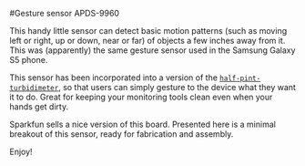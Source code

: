 #Gesture sensor APDS-9960

This handy little sensor can detect basic motion patterns (such as moving left or right, up or down, near or far) of objects a few inches away from it. This was (apparently) the same gesture sensor used in the Samsung Galaxy S5 phone.  

This sensor has been incorporated into a version of the [`half-pint-turbidimeter`](https://github.com/iamchriskelley/half-pint-turbidimeter), so that users can simply gesture to the device what they want it to do. Great for keeping your monitoring tools clean even when your hands get dirty.  

Sparkfun sells a nice version of this board. Presented here is a minimal breakout of this sensor, ready for fabrication and assembly.  

Enjoy!
